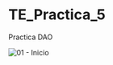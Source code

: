 # TE_Practica_5
Practica DAO

![01 - Inicio](https://user-images.githubusercontent.com/66182951/83369233-47dd1000-a381-11ea-8dcb-cecc6de8054d.PNG)
